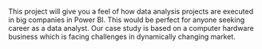 This project will give you a feel of how data analysis projects are executed in big companies in Power BI. This would be perfect for anyone seeking career as a data analyst. Our case study is based on a computer hardware business which is facing challenges in dynamically changing market. 
